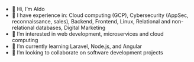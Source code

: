 - 👋 Hi, I’m Aldo
- 💪 I have experience in: Cloud computing (GCP), Cybersecurity (AppSec, reconnaissance, sales), Backend, Frontend, Linux, Relational and non-relational databases, Digital Marketing
- 👀 I’m interested in web development, microservices and cloud computing
- 🌱 I’m currently learning Laravel, Node.js, and Angular
- 💞️ I’m looking to collaborate on software development projects
